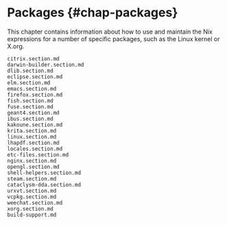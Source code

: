 # Packages {#chap-packages}

This chapter contains information about how to use and maintain the Nix expressions for a number of specific packages, such as the Linux kernel or X.org.

```{=include=} sections
citrix.section.md
darwin-builder.section.md
dlib.section.md
eclipse.section.md
elm.section.md
emacs.section.md
firefox.section.md
fish.section.md
fuse.section.md
geant4.section.md
ibus.section.md
kakoune.section.md
krita.section.md
linux.section.md
lhapdf.section.md
locales.section.md
etc-files.section.md
nginx.section.md
opengl.section.md
shell-helpers.section.md
steam.section.md
cataclysm-dda.section.md
urxvt.section.md
vcpkg.section.md
weechat.section.md
xorg.section.md
build-support.md
```

